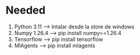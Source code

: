 # Needed

1. Python 3.11 --> Intalar desde la store de windows
2. Numpy 1.26.4 --> pip install numpy==1.26.4
3. Tensorflow --> pip install tensorflow
4. MlAgents --> pip install mlagents
